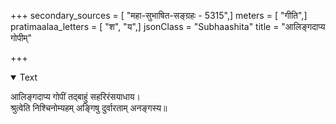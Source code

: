 +++
secondary_sources = [ "महा-सुभाषित-सङ्ग्रहः - 5315",]
meters = [ "गीति",]
pratimaalaa_letters = [ "श", "य",]
jsonClass = "Subhaashita"
title = "आलिङ्गदाप्य गोपीम्"

+++

<details open><summary>Text</summary>

आलिङ्गदाप्य गोपीं तद्बाहुं सहरिरंसयाधाय।  
श्रुत्वेति निश्चिनोम्यहम् अङ्गिषु दुर्वारताम् अनङ्गस्य॥
</details>
